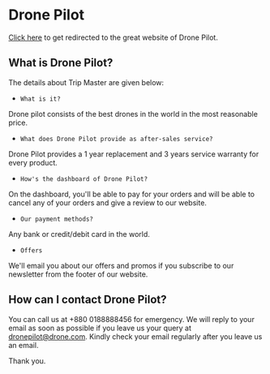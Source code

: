 # Drone Pilot

[Click here](https://drone-pilot-e3e88.web.app/) to get redirected to the great website of Drone Pilot.

## What is Drone Pilot?

The details about Trip Master are given below:

* `What is it?`

Drone pilot consists of the best drones in the world in the most reasonable price.

* `What does Drone Pilot provide as after-sales service?`

Drone Pilot provides a 1 year replacement and 3 years service warranty for every product.

* `How's the dashboard of Drone Pilot?`

On the dashboard, you'll be able to pay for your orders and will be able to cancel any of your orders and give a review to our website.

* `Our payment methods?`

Any bank or credit/debit card in the world.

* `Offers`

We'll email you about our offers and promos if you subscribe to our newsletter from the footer of our website.

## How can I contact Drone Pilot?

You can call us at +880 0188888456 for emergency. We will reply to your email as soon as possible if you leave us your query at dronepilot@drone.com. Kindly check your email regularly after you leave us an email.

Thank you.